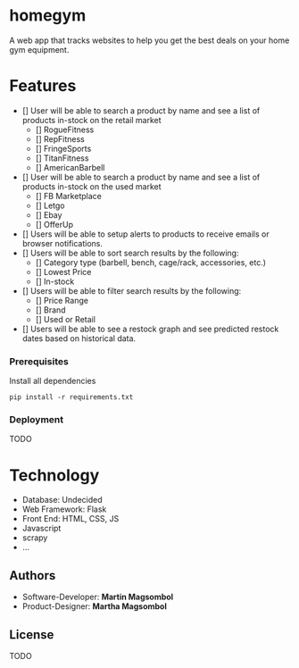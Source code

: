 # homegym

A web app that tracks websites to help you get the best deals on your home gym equipment. 

# Features

- [] User will be able to search a product by name and see a list of products in-stock on the retail market
  - [] RogueFitness
  - [] RepFitness
  - [] FringeSports
  - [] TitanFitness
  - [] AmericanBarbell
- [] User will be able to search a product by name and see a list of products in-stock on the used market
  - [] FB Marketplace
  - [] Letgo
  - [] Ebay
  - [] OfferUp
- [] Users will be able to setup alerts to products to receive emails or browser notifications.
- [] Users will be able to sort search results by the following:
  - [] Category type (barbell, bench, cage/rack, accessories, etc.)
  - [] Lowest Price
  - [] In-stock
- [] Users will be able to filter search results by the following:
  - [] Price Range
  - [] Brand
  - [] Used or Retail
- [] Users will be able to see a restock graph and see predicted restock dates based on historical data.

### Prerequisites

Install all dependencies
```
pip install -r requirements.txt
```

### Deployment

TODO


# Technology

* Database: Undecided
* Web Framework: Flask
* Front End: HTML, CSS, JS
* Javascript
* scrapy
* ...

## Authors

* Software-Developer: **Martin Magsombol**
* Product-Designer: **Martha Magsombol**

## License

TODO



